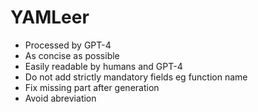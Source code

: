 # YAMLeer
- Processed by GPT-4
- As concise as possible
- Easily readable by humans and GPT-4
- Do not add strictly mandatory fields eg function name
- Fix missing part after generation
- Avoid abreviation
